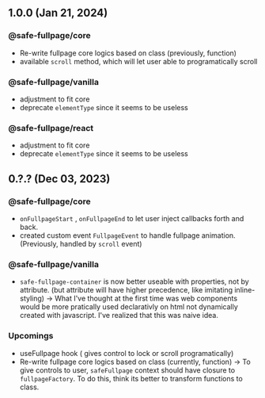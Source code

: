 ## 1.0.0 (Jan 21, 2024)

### @safe-fullpage/core

- Re-write fullpage core logics based on class (previously, function)
- available `scroll` method, which will let user able to programatically scroll

### @safe-fullpage/vanilla

- adjustment to fit core
- deprecate `elementType` since it seems to be useless

### @safe-fullpage/react

- adjustment to fit core
- deprecate `elementType` since it seems to be useless

## 0.?.? (Dec 03, 2023)

### @safe-fullpage/core

- `onFullpageStart` , `onFullpageEnd` to let user inject callbacks forth and back.
- created custom event `FullpageEvent` to handle fullpage animation. (Previously, handled by `scroll` event)

### @safe-fullpage/vanilla

- `safe-fullpage-container` is now better useable with properties, not by attribute. (but attribute will have higher precedence, like imitating inline-styling)
  -> What I've thought at the first time was web components would be more pratically used declarativly on html not dynamically created with javascript. I've realized that this was naive idea.

### Upcomings

- useFullpage hook ( gives control to lock or scroll programatically)
- Re-write fullpage core logics based on class (currently, function)
  -> To give controls to user, `safeFullpage` context should have closure to `fullpageFactory`. To do this, think its better to transform functions to class.
